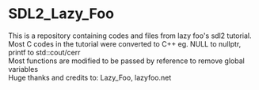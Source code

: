 # SDL2_Lazy_Foo
This is a repository containing codes and files from lazy foo's sdl2 tutorial.  
Most C codes in the tutorial were converted to C++ eg. NULL to nullptr, printf to std::cout/cerr  
Most functions are modified to be passed by reference to remove global variables  
Huge thanks and credits to: Lazy_Foo, lazyfoo.net  
